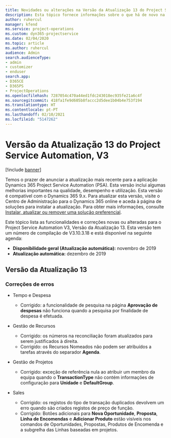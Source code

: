 ```yaml
---
title: Novidades ou alterações na Versão da Atualização 13 do Project Service Automation, V3
description: Esta tópico fornece informações sobre o que há de novo na Versão da Atualização 13 do Project Service Automation, V3.
author: ruhercul
manager: kfend
ms.service: project-operations
ms.custom: dyn365-projectservice
ms.date: 02/04/2020
ms.topic: article
ms.author: ruhercul
audience: Admin
search.audienceType:
- admin
- customizer
- enduser
search.app:
- D365CE
- D365PS
- ProjectOperations
ms.openlocfilehash: 7287054c470a44ed1fdc243018ec935fe21a6c4f
ms.sourcegitcommit: 418fa1fe9d605b8faccc2d5dee1b04b4e753f194
ms.translationtype: HT
ms.contentlocale: pt-PT
ms.lasthandoff: 02/10/2021
ms.locfileid: "5147262"
---
```

# <a name="project-service-automation-update-release-13-v3"></a>Versão da Atualização 13 do Project Service Automation, V3

[!include [banner](../includes/psa-now-project-operations.md)]

Temos o prazer de anunciar a atualização mais recente para a aplicação Dynamics 365 Project Service Automation (PSA). Esta versão inclui algumas melhorias importantes na qualidade, desempenho e utilização. Esta versão é compatível com o Dynamics 365 9.x. Para atualizar esta versão, visite o Centro de Administração para o Dynamics 365 online e aceda à página de soluções para instalar a atualização. Para obter mais informações, consulte [Instalar, atualizar ou remover uma solução preferencial](https://docs.microsoft.com/power-platform/admin/install-remove-preferred-solution).

Este tópico lista as funcionalidades e correções novas ou alteradas para o Project Service Automation V3, Versão da Atualização 13. Esta versão tem um número de compilação de V3.10.3.18 e está disponível na seguinte agenda:

- **Disponibilidade geral (Atualização automática):** novembro de 2019
- **Atualização automática:** dezembro de 2019


## <a name="update-release-13"></a>Versão da Atualização 13 

### <a name="bug-fixes"></a>Correções de erros

- Tempo e Despesa

     - Corrigido: a funcionalidade de pesquisa na página **Aprovação de despesas** não funciona quando a pesquisa por finalidade de despesa é efetuada.

- Gestão de Recursos

     - Corrigido: os números na reconciliação foram atualizados para serem justificados à direita.
     - Corrigido: os Recursos Nomeados não podem ser atribuídos a tarefas através do separador **Agenda**.

- Gestão de Projetos

     - Corrigido: exceção de referência nula ao atribuir um membro da equipa quando o **TransactionType** não contém informações de configuração para **Unidade** e **DefaultGroup**.

- Sales

     - Corrigido: os registos do tipo de transação duplicados devolvem um erro quando são criados registos de preço de função.
     - Corrigido: Botões adicionais para **Nova Oportunidade**, **Proposta**, **Linha de Encomendas** e **Adicionar Produto** estão visíveis nos comandos de Oportunidades, Propostas, Produtos de Encomenda e a subgrelha das Linhas baseadas em projetos.



